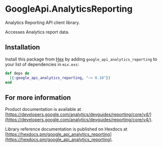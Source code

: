 # GoogleApi.AnalyticsReporting

Analytics Reporting API client library.

Accesses Analytics report data.

## Installation

Install this package from [Hex](https://hex.pm) by adding
`google_api_analytics_reporting` to your list of dependencies in `mix.exs`:

```elixir
def deps do
  [{:google_api_analytics_reporting, "~> 0.10"}]
end
```

## For more information

Product documentation is available at [https://developers.google.com/analytics/devguides/reporting/core/v4/](https://developers.google.com/analytics/devguides/reporting/core/v4/).

Library reference documentation is published on Hexdocs at
[https://hexdocs.pm/google_api_analytics_reporting](https://hexdocs.pm/google_api_analytics_reporting).
